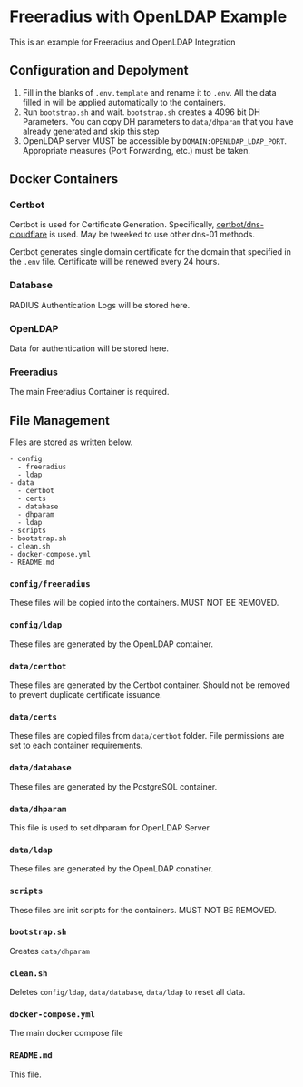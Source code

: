 # Freeradius with OpenLDAP Example
 This is an example for Freeradius and OpenLDAP Integration

## Configuration and Depolyment
1. Fill in the blanks of `.env.template` and rename it to `.env`. All the data filled in will be applied automatically to the containers. 
2. Run `bootstrap.sh` and wait. `bootstrap.sh` creates a 4096 bit DH Parameters. You can copy DH parameters to `data/dhparam` that you have already generated and skip this step
3. OpenLDAP server MUST be accessible by `DOMAIN:OPENLDAP_LDAP_PORT`. Appropriate measures (Port Forwarding, etc.) must be taken.

## Docker Containers
### Certbot
 Certbot is used for Certificate Generation. Specifically, [certbot/dns-cloudflare](https://hub.docker.com/r/certbot/dns-cloudflare) is used. May be tweeked to use other dns-01 methods.  

 Certbot generates single domain certificate for the domain that specified in the `.env` file. Certificate will be renewed every 24 hours.

### Database
 RADIUS Authentication Logs will be stored here.

### OpenLDAP
 Data for authentication will be stored here.

### Freeradius
 The main Freeradius Container is required.

## File Management
 Files are stored as written below.
```
- config
  - freeradius
  - ldap
- data
  - certbot
  - certs
  - database
  - dhparam
  - ldap
- scripts
- bootstrap.sh
- clean.sh
- docker-compose.yml
- README.md
```

### `config/freeradius`
 These files will be copied into the containers. MUST NOT BE REMOVED.

### `config/ldap`
 These files are generated by the OpenLDAP container.

### `data/certbot`
 These files are generated by the Certbot container. Should not be removed to prevent duplicate certificate issuance.

### `data/certs`
 These files are copied files from `data/certbot` folder. File permissions are set to each container requirements.

### `data/database`
 These files are generated by the PostgreSQL container.

### `data/dhparam`
 This file is used to set dhparam for OpenLDAP Server

### `data/ldap`
 These files are generated by the OpenLDAP conatiner.

### `scripts`
 These files are init scripts for the containers. MUST NOT BE REMOVED.

### `bootstrap.sh`
 Creates `data/dhparam`

### `clean.sh`
 Deletes `config/ldap`, `data/database`, `data/ldap` to reset all data.

### `docker-compose.yml`
 The main docker compose file

### `README.md`
 This file.
